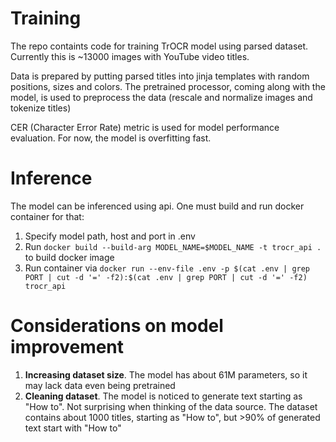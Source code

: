 # Training
The repo containts code for training TrOCR model using parsed dataset. Currently this is ~13000 images with YouTube video titles.

Data is prepared by putting parsed titles into jinja templates with random positions, sizes and colors. The pretrained processor, coming along with the model, is used to preprocess the data (rescale and normalize images and tokenize titles) 

CER (Character Error Rate) metric is used for model performance evaluation. For now, the model is overfitting fast.

# Inference
The model can be inferenced using api. One must build and run docker container for that:
1. Specify model path, host and port in .env
2. Run `docker build --build-arg MODEL_NAME=$MODEL_NAME -t trocr_api .` to build docker image
3. Run container via `docker run --env-file .env -p $(cat .env | grep PORT | cut -d '=' -f2):$(cat .env | grep PORT | cut -d '=' -f2) trocr_api`

# Considerations on model improvement
1. __Increasing dataset size__. The model has about 61M parameters, so it may lack data even being pretrained
2. __Cleaning dataset__. The model is noticed to generate text starting as "How to". Not surprising when thinking of the data source. The dataset contains about 1000 titles, starting as "How to", but >90% of generated text start with "How to"
